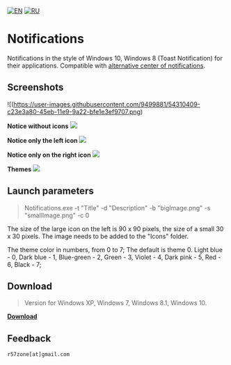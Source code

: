 [![EN](https://user-images.githubusercontent.com/9499881/33184537-7be87e86-d096-11e7-89bb-f3286f752bc6.png)](https://github.com/r57zone/Notifications/)
[![RU](https://user-images.githubusercontent.com/9499881/27683795-5b0fbac6-5cd8-11e7-929c-057833e01fb1.png)](https://github.com/r57zone/Notifications/blob/master/README.RU.md) 
# Notifications
Notifications in the style of Windows 10, Windows 8 (Toast Notification) for their applications. Compatible with [alternative center of notifications](https://github.com/r57zone/Notification-center).

## Screenshots
![(https://user-images.githubusercontent.com/9499881/54310409-c23e3a80-45eb-11e9-9a22-bfe1e3ef9707.png)


**Notice without icons**
![](https://cloud.githubusercontent.com/assets/9499881/8045036/ab2760c8-0e41-11e5-8cee-f70560396b72.png)

**Notice only the left icon**
![](https://cloud.githubusercontent.com/assets/9499881/8045046/c59390da-0e41-11e5-9b6b-348e84d29430.png)

**Notice only on the right icon**
![](https://cloud.githubusercontent.com/assets/9499881/8044982/61133a7a-0e41-11e5-94be-b1d80a1f2c52.png)

**Themes**
![](https://cloud.githubusercontent.com/assets/9499881/17571313/c4d142b6-5f60-11e6-953e-e4ae9891bc43.png)

## Launch parameters
>Notifications.exe -t "Title" -d "Description" -b "bigImage.png" -s "smallImage.png" -c 0


The size of the large icon on the left is 90 x 90 pixels, the size of a small 30 x 30 pixels. The image needs to be added to the "Icons" folder.


The theme color in numbers, from 0 to 7; The default is theme 0. Light blue - 0, Dark blue - 1, Blue-green - 2, Green - 3, Violet - 4, Dark pink - 5, Red - 6, Black - 7;

## Download
>Version for Windows XP, Windows 7, Windows 8.1, Windows 10.

**[Download](https://github.com/r57zone/notifications/releases)**

## Feedback
`r57zone[at]gmail.com`